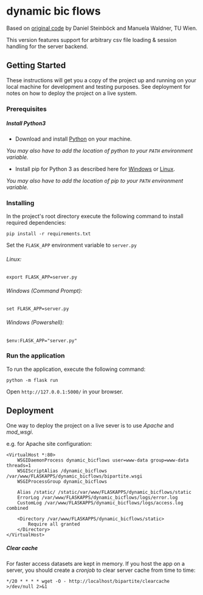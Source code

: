 ﻿# dynamic bic flows

Based on [original code](https://users.cg.tuwien.ac.at/~waldner/bicflows/)  by Daniel Steinböck and Manuela Waldner, TU Wien.

This version features support for arbitrary csv file loading & session handling for the server backend.

## Getting Started

These instructions will get you a copy of the project up and running on your local machine for development and testing purposes. See deployment for notes on how to deploy the project on a live system.

### Prerequisites

##### Install Python3
- Download and install [Python](https://www.python.org/downloads/) on your machine.

*You may also have to add the location of python to your `PATH` environment variable.*

- Install pip for Python 3 as described here for [Windows](https://www.liquidweb.com/kb/install-pip-windows/) or [Linux](https://wiki.ubuntuusers.de/pip/).

*You may also have to add the location of pip to your `PATH` environment variable.*

### Installing

In the project's root directory execute the following command to install required dependencies:

```
pip install -r requirements.txt
```

Set the `FLASK_APP` environment variable to `server.py`

###### Linux:
```
export FLASK_APP=server.py
```

###### Windows (Command Prompt):
```
set FLASK_APP=server.py
```

###### Windows (Powershell):
```
$env:FLASK_APP="server.py"
```

### Run the application
To run the application, execute the following command:
```
python -m flask run
```

Open `http://127.0.0.1:5000/` in your browser.

## Deployment

One way to deploy the project on a live sever is to use *Apache* and *mod_wsgi*.

e.g. for Apache site configuration:
```ApacheConf
<VirtualHost *:80>
    WSGIDaemonProcess dynamic_bicflows user=www-data group=www-data threads=1
    WSGIScriptAlias /dynamic_bicflows /var/www/FLASKAPPS/dynamic_bicflows/bipartite.wsgi
    WSGIProcessGroup dynamic_bicflows

    Alias /static/ /static/var/www/FLASKAPPS/dynamic_bicflows/static
    ErrorLog /var/www/FLASKAPPS/dynamic_bicflows/logs/error.log
    CustomLog /var/www/FLASKAPPS/dynamic_bicflows/logs/access.log combined

    <Directory /var/www/FLASKAPPS/dynamic_bicflows/static>
        Require all granted
    </Directory>
</VirtualHost>
```

##### Clear cache
For faster access datasets are kept in memory. If you host the app on a server, you should create a *cronjob* to clear server cache from time to time:

```
*/20 * * * * wget -O - http://localhost/bipartite/clearcache >/dev/null 2>&1
```